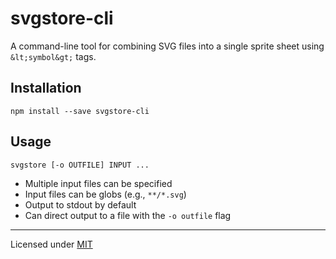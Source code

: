 # svgstore-cli

A command-line tool for combining SVG files into a single sprite sheet using `&lt;symbol&gt;` tags.

## Installation

```
npm install --save svgstore-cli
```

## Usage

```
svgstore [-o OUTFILE] INPUT ...
```

* Multiple input files can be specified
* Input files can be globs (e.g., `**/*.svg`)
* Output to stdout by default
* Can direct output to a file with the `-o outfile` flag

---

Licensed under [MIT](https://github.com/svgstore/svgstore-cli/blob/master/LICENSE)
